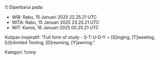 ⏰ Diperbarui pada:
- WIB: Rabu, 15 Januari 2025 22.25.21 UTC
- WITA: Rabu, 15 Januari 2025 23.25.21 UTC
- WIT: Kamis, 16 Januari 2025 00.25.21 UTC

Kutipan Inspiratif:
"Full form of study - S-T-U-D-Y = [S]inging, [T]weeting, [U]nlimited Texting, [D]reaming, [Y]awning."


Kategori: funny

